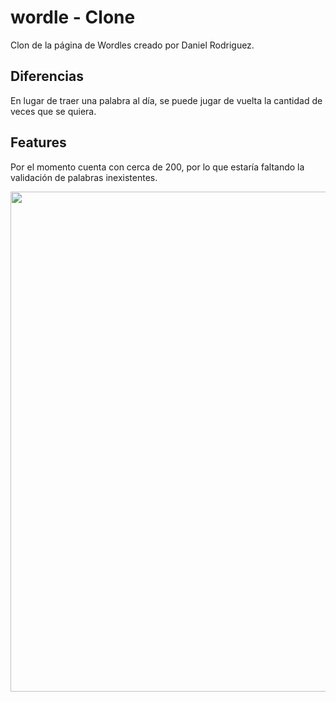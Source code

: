 # wordle - Clone

Clon de la página de Wordles creado por Daniel Rodriguez.

## Diferencias

En lugar de traer una palabra al día, se puede  jugar de vuelta la cantidad de veces que se quiera.

## Features

Por el momento cuenta con cerca de 200, por lo que estaría faltando la validación de palabras inexistentes.

<a href="https://wordle-tan.vercel.app/" title="video text"><img src="https://i.imgur.com/3BydQzp.jpeg" width="800"></a>
